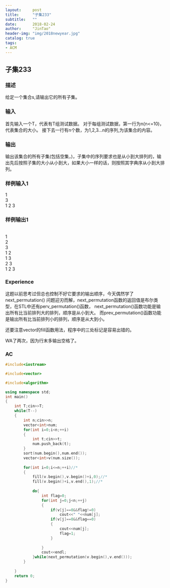 ```yaml
---
layout:     post
title:      "子集233"
subtitle:   ""
date:       2018-02-24
author:     "JinTao"
header-img: "img/2018newyear.jpg"
catalog: true
tags:
- ACM
---
```


## 子集233

### 描述
给定一个集合s,请输出它的所有子集。
### 输入
首先输入一个T，代表有T组测试数据。
对于每组测试数据，第一行为n(n<=10)，代表集合的大小。
接下去一行有n个数，为1,2,3…n的序列,为该集合的内容。
### 输出
输出该集合的所有子集(包括空集，)，子集中的序列要求也是从小到大排列的，输出先后按照子集的大小从小到大，如果大小一样的话，则按照其字典序从小到大排列。
### 样例输入1 
1<br>
3<br>
1 2 3

### 样例输出1
<br>
1<br>
2<br>
3<br>
1 2<br>
1 3<br>
2 3<br>
1 2 3

### Experience
这题以前思考过但总也控制不好它要求的输出顺序，今天偶然学了 next_permutation() 问题迎刃而解，next_permutation函数的返回值是布尔类型，在STL中还有perv_permutation()函数，
next_permutation()函数功能是输出所有比当前排列大的排列，顺序是从小到大。
而prev_permutation()函数功能是输出所有比当前排列小的排列，顺序是从大到小。

还要注意vector的fill函数用法，程序中的三处标记是容易出错的。

WA了两次，因为行末多输出空格了。

### AC
``` cpp
#include<iostream>

#include<vector>

#include<algorithm>

using namespace std;
int main()
{
	int T;cin>>T;
	while(T--)
	{
		int n;cin>>n;
		vector<int>num;
		for(int i=0;i<n;++i)
		{
			int t;cin>>t;
			num.push_back(t);
		}
		sort(num.begin(),num.end());
		vector<int>v(num.size());
		
		for(int i=0;i<=n;++i)//*
		{
			fill(v.begin(),v.begin()+i,0);//*
			fill(v.begin()+i,v.end(),1);//*
			
			do{
				int flag=0;
				for(int j=0;j<n;++j)
				{
					if(v[j]==0&&flag!=0)
						cout<<" "<<num[j];
					if(v[j]==0&&flag==0)
					{
						cout<<num[j];
						flag=1;
					}
					
				}
				cout<<endl;
			}while(next_permutation(v.begin(),v.end()));
		}
		
	}
	return 0;
}
```

